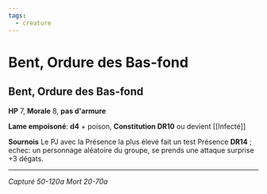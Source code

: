```yaml
---
tags:
  - creature
---
```

# Bent, Ordure des Bas-fond
## Bent, Ordure des Bas-fond

**HP** 7, **Morale** 8, **pas d'armure**

**Lame empoisoné**: **d4** + poison, **Constitution DR10** ou devient [[Infecté]]

**Sournois** Le PJ avec la Présence la plus élevé fait un test Présence **DR14** ; echec: un personnage aléatoire du groupe, se prends une attaque surprise +3 dégats.


---
*Capturé 50-120a*
*Mort 20-70a*